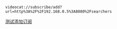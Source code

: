 ``videocat://subscribe/add?url=http%3A%2F%2F192.168.0.5%3A8080%2Fsearchers``

[测试添加订阅](https://jason-wam.github.io/Cat-Maven-2023/const/intent.html)


